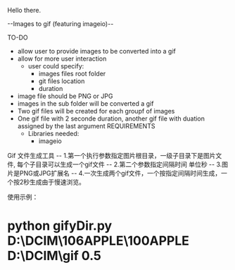 Hello there.

--Images to gif  (featuring imageio)--

TO-DO
- allow user to provide images to be converted into a gif
- allow for more user interaction
    - user could specify:
        - images files root folder
        - git files location
        - duration
- image file should be PNG or JPG
- images in the sub folder will be converted a gif
- Two gif files will be created for each groupf of images
- One gif file with 2 seconde duration, another gif file with duation assigned by the last argument 
REQUIREMENTS
    - Libraries needed:
        - imageio


Gif 文件生成工具
-- 1.第一个执行参数指定图片根目录，一级子目录下是图片文件, 每个子目录可以生成一个gif文件
-- 2.第二个参数指定间隔时间 单位秒
-- 3.图片是PNG或JPG扩展名
-- 4.一次生成两个gif文件，一个按指定间隔时间生成，一个按2秒生成由于慢速浏览。

使用示例：
# python gifyDir.py D:\DCIM\106APPLE\100APPLE D:\DCIM\gif 0.5